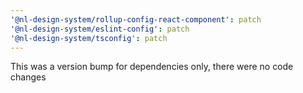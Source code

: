 ```yaml
---
'@nl-design-system/rollup-config-react-component': patch
'@nl-design-system/eslint-config': patch
'@nl-design-system/tsconfig': patch
---
```


This was a version bump for dependencies only, there were no code changes
